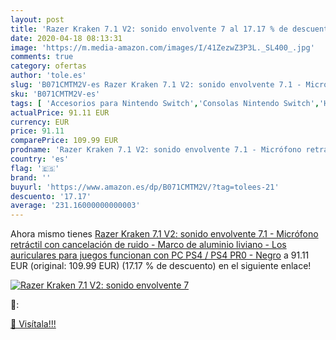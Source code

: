 ```yaml
---
layout: post
title: 'Razer Kraken 7.1 V2: sonido envolvente 7 al 17.17 % de descuento'
date: 2020-04-18 08:13:31
image: 'https://m.media-amazon.com/images/I/41ZezwZ3P3L._SL400_.jpg'
comments: true
category: ofertas
author: 'tole.es'
slug: 'B071CMTM2V-es Razer Kraken 7.1 V2: sonido envolvente 7.1 - Micrófono...'
sku: 'B071CMTM2V-es'
tags: [ 'Accesorios para Nintendo Switch','Consolas Nintendo Switch','Hardware y juegos para Nintendo Switch','Juegos para Nintendo Switch','Mandos para Nintendo Switch','Videojuegos','ps4', ]
actualPrice: 91.11 EUR
currency: EUR
price: 91.11
comparePrice: 109.99 EUR
prodname: 'Razer Kraken 7.1 V2: sonido envolvente 7.1 - Micrófono retráctil con cancelación de ruido - Marco de aluminio liviano - Los auriculares para juegos funcionan con PC  PS4 / PS4 PR0 - Negro'
country: 'es'
flag: '🇪🇸'
brand: ''
buyurl: 'https://www.amazon.es/dp/B071CMTM2V/?tag=tolees-21'
descuento: '17.17'
average: '231.16000000000003'
---
```


Ahora mismo tienes [Razer Kraken 7.1 V2: sonido envolvente 7.1 - Micrófono retráctil con cancelación de ruido - Marco de aluminio liviano - Los auriculares para juegos funcionan con PC  PS4 / PS4 PR0 - Negro](https://www.amazon.es/dp/B071CMTM2V/?tag=tolees-21) a 91.11 EUR (original: 109.99 EUR) (17.17 %  de descuento) en el siguiente enlace!

[![Razer Kraken 7.1 V2: sonido envolvente 7](https://m.media-amazon.com/images/I/41ZezwZ3P3L._SL400_.jpg)](https://www.amazon.es/dp/B071CMTM2V/?tag=tolees-21)

🔎:


[🛒 Visítala!!!](https://www.amazon.es/dp/B071CMTM2V/?tag=tolees-21)
